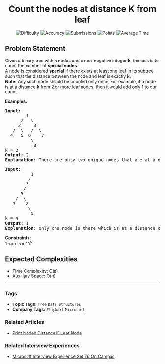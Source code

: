 <h1 align="center">Count the nodes at distance K from leaf</h1>

<p align="center">
  <img alt="Difficulty" title="Difficulty" src="https://custom-icon-badges.demolab.com/badge/Difficulty: Medium-1F222E?style=for-the-badge&logoColor=white&logo=fire"/>
  <img alt="Accuracy" title="Accuracy" src="https://custom-icon-badges.demolab.com/badge/Accuracy: 34.27%25-1F222E?style=for-the-badge&logoColor=white&logo=target"/>
  <img alt="Submissions" title="Submissions" src="https://custom-icon-badges.demolab.com/badge/Submissions: 75K+-1F222E?style=for-the-badge&logoColor=white&logo=repo"/>
  <img alt="Points" title="Points" src="https://custom-icon-badges.demolab.com/badge/Points: 4-1F222E?style=for-the-badge&logoColor=white&logo=award"/>
  <img alt="Average Time" title="Average Time" src="https://custom-icon-badges.demolab.com/badge/Average%20Time: 45m-1F222E?style=for-the-badge&logoColor=white&logo=clock"/>
</p>

## Problem Statement

Given a binary tree with <b>n </b>nodes and a non-negative integer <b>k</b>, the task is to count the number of <b>special nodes</b>. <br>A node is considered <b>special</b> if there exists at least one leaf in its subtree such that the distance between the node and leaf is exactly <b>k</b>.<br><b>Note:</b> Any such node should be counted only once. For example, if a node is at a distance <b>k</b> from 2 or more leaf nodes, then it would add only 1 to our count.

<b>Examples:</b>

<pre><b>Input:</b>
        1
      /   \
     2     3
   /  \   /  \
  4   5  6    7
          \ 
           8
k = 2
<b>Output: </b>2<b>
Explanation: </b>There are only two unique nodes that are at a distance of 2 units from the leaf node. (node 3 for leaf with value 8 and node 1 for leaves with values 4, 5 and 7) Note that node 2 isn't considered for leaf with value 8 because it isn't a direct ancestor of node 8.
</pre>

<pre><b>Input:</b><b><br></b>          1
         /
        3
       /
      5
    /  \
   7    8
         \
          9
k = 4
<b>Output: </b>1<b>
Explanation: </b>Only one node is there which is at a distance of 4 units from the leaf node.(node 1 for leaf with value 9) </pre>

<b>Constraints:</b><br>1 <= n <= 10<sup>5</sup>

## Expected Complexities
- Time Complexity: O(n)
- Auxiliary Space: O(h)

<hr>

### Tags
- **Topic Tags:** `Tree` `Data Structures`
- **Company Tags:** `Flipkart` `Microsoft`

### Related Articles
- [Print Nodes Distance K Leaf Node](https://www.geeksforgeeks.org/print-nodes-distance-k-leaf-node/)

### Related Interview Experiences
- [Microsoft Interview Experience Set 76 On Campus](https://www.geeksforgeeks.org/microsoft-interview-experience-set-76-on-campus/)

